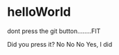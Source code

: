 # helloWorld
dont press the git button........FIT

Did you press it? 
  No
    No
      No
        Yes, I did
